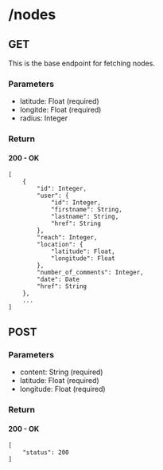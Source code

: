 # /nodes
## GET
This is the base endpoint for fetching nodes.

### Parameters
* latitude: Float (required)
* longitde: Float (required)
* radius: Integer

### Return

#### 200 - OK
	[
		{
			"id": Integer,
			"user": {
				"id": Integer,
				"firstname": String,
				"lastname": String,
				"href": String
			},
			"reach": Integer,
			"location": {
				"latitude": Float,
				"longitude": Float
			},
			"number_of_comments": Integer,
			"date": Date
			"href": String
		},
		...
	]




## POST

### Parameters
* content: String (required)
* latitude: Float (required)
* longitude: Float (required)

### Return

#### 200 - OK
	[
		"status": 200
	]